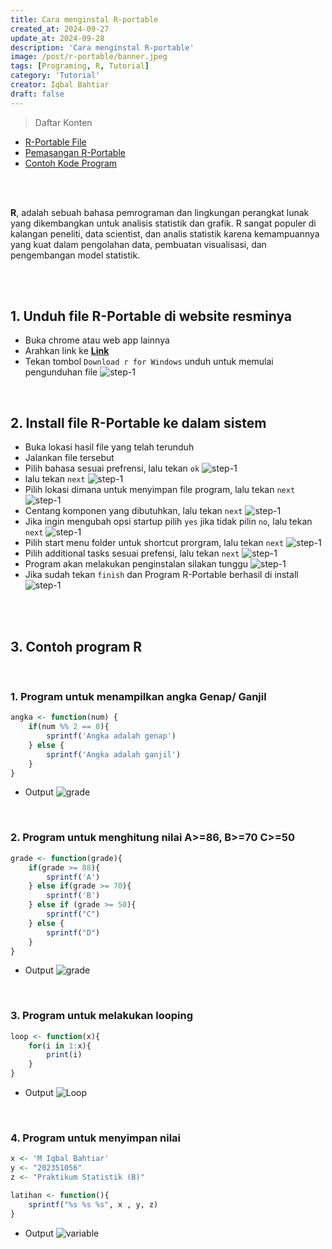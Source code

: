 ```yaml
---
title: Cara menginstal R-portable
created_at: 2024-09-27
update_at: 2024-09-28
description: 'Cara menginstal R-portable'
image: /post/r-portable/banner.jpeg
tags: [Programing, R, Tutorial]
category: 'Tutorial'
creator: Iqbal Bahtiar
draft: false 
---
```


> Daftar Konten

- [R-Portable File](#_1-unduh-file-r-portable-di-website-resminya)
- [Pemasangan R-Portable](#_2-install-file-r-portable-ke-dalam-sistem)
- [Contoh Kode Program](#_3-contoh-program-r)

<br>
<br>

**R**, adalah sebuah bahasa pemrograman dan lingkungan perangkat lunak yang dikembangkan untuk analisis statistik dan grafik. R sangat populer di kalangan peneliti, data scientist, dan analis statistik karena kemampuannya yang kuat dalam pengolahan data, pembuatan visualisasi, dan pengembangan model statistik.

<br>
<br>

## 1. Unduh file R-Portable di website resminya
- Buka chrome atau web app lainnya
- Arahkan link ke **[Link](https://cran.r-project.org/bin/windows/base/)**
- Tekan tombol `Download r for Windows` unduh untuk memulai pengunduhan file
![step-1](/post/r-portable/step-1.png)

<br>

## 2. Install file R-Portable ke dalam sistem
- Buka lokasi hasil file yang telah terunduh
- Jalankan file tersebut
- Pilih bahasa sesuai prefrensi, lalu tekan `ok`
![step-1](/post/r-portable/step-2.png)
-  lalu tekan `next`
![step-1](/post/r-portable/step-3.png)
- Pilih lokasi dimana untuk menyimpan file program, lalu tekan `next`
![step-1](/post/r-portable/step-4.png)
- Centang komponen yang dibutuhkan, lalu tekan `next`
![step-1](/post/r-portable/step-5.png)
- Jika ingin mengubah opsi startup pilih `yes` jika tidak pilin `no`, lalu tekan `next`
![step-1](/post/r-portable/step-6.png)
- Pilih start menu folder untuk shortcut prorgram, lalu tekan `next`
![step-1](/post/r-portable/step-7.png)
- Pilih additional tasks sesuai prefensi, lalu tekan `next`
![step-1](/post/r-portable/step-8.png)
- Program akan melakukan penginstalan silakan tunggu
![step-1](/post/r-portable/step-9.png)
- Jika sudah tekan `finish` dan Program R-Portable berhasil di install
![step-1](/post/r-portable/step-10.png)

<br>
<br>

## 3. Contoh program R

<br>

### 1. Program untuk menampilkan angka Genap/ Ganjil

```r
angka <- function(num) {
    if(num %% 2 == 0){
        sprintf('Angka adalah genap')
    } else {
        sprintf('Angka adalah ganjil')
    }
}
```

- Output
![grade](/post/r-portable/angka.png)

<br>

### 2. Program untuk menghitung nilai A>=86, B>=70 C>=50

```r
grade <- function(grade){
    if(grade >= 88){
        sprintf('A')
    } else if(grade >= 70){
        sprintf('B')
    } else if (grade >= 50){
        sprintf("C")
    } else {
        sprintf("D")
    }
}
```

- Output
![grade](/post/r-portable/grade.png)

<br>

### 3. Program untuk melakukan looping

```r
loop <- function(x){
    for(i in 1:x){
        print(i)
    }
}
```

- Output
![Loop](/post/r-portable/loop.png)

<br>

### 4. Program untuk menyimpan nilai

```r
x <- 'M Iqbal Bahtiar'
y <- "202351056"
z <- "Praktikum Statistik (B)"

latihan <- function(){
    sprintf("%s %s %s", x , y, z)
}
```

- Output
![variable](/post/r-portable/variable.png)
